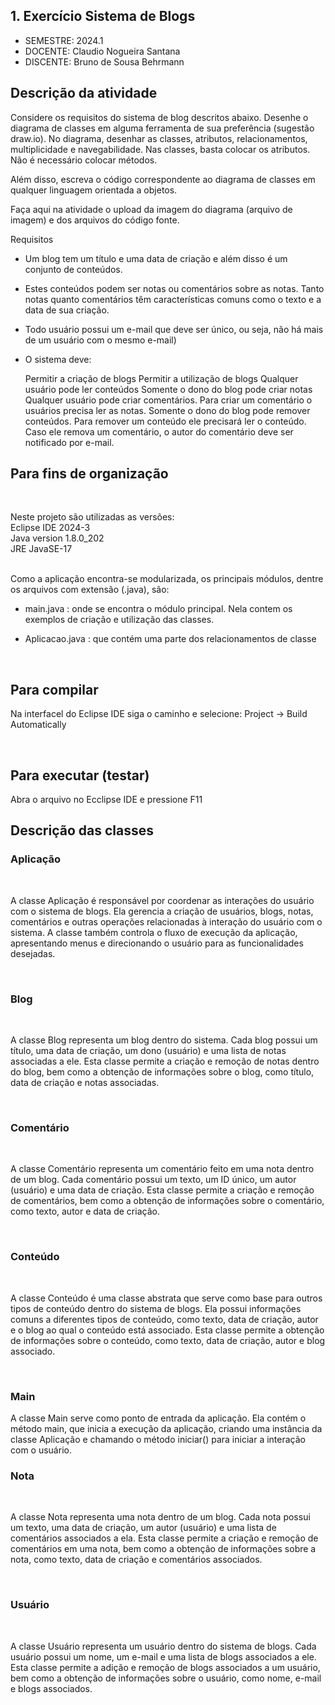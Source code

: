## 1. Exercício Sistema de Blogs
* SEMESTRE:   2024.1
* DOCENTE:    Claudio Nogueira Santana
* DISCENTE: Bruno de Sousa Behrmann

## Descrição da atividade

Considere os requisitos do sistema de blog descritos abaixo. Desenhe o diagrama de classes em alguma ferramenta de sua preferência (sugestão draw.io). No diagrama, desenhar as classes, atributos, relacionamentos, multiplicidade e navegabilidade. Nas classes, basta colocar os atributos. Não é necessário colocar métodos.

Além disso, escreva o código correspondente ao diagrama de classes em qualquer linguagem orientada a objetos.

Faça aqui na atividade o upload da imagem do diagrama (arquivo de imagem) e dos arquivos do código fonte. 

Requisitos
* Um blog tem um título e uma data de criação e além disso é um conjunto de conteúdos.

* Estes conteúdos podem ser notas ou comentários sobre as notas. Tanto notas quanto comentários têm características comuns como o texto e a data de sua criação.

* Todo usuário possui um e-mail que deve ser único, ou seja, não há mais de um usuário com o mesmo e-mail)

* O sistema deve:

    Permitir a criação de blogs
    Permitir a utilização de blogs
        Qualquer usuário pode ler conteúdos
        Somente o dono do blog pode criar notas
        Qualquer usuário pode criar comentários. Para criar um comentário o usuários precisa ler as notas.
        Somente o dono do blog pode remover conteúdos. Para remover um conteúdo ele precisará ler o conteúdo. Caso ele remova um comentário, o autor do comentário deve ser notificado por e-mail.

## Para fins de organização
<br>

Neste projeto são utilizadas as versões:<br>
Eclipse IDE 2024-3<br>
Java version 1.8.0_202<br>
JRE JavaSE-17<br><br>

Como a aplicação encontra-se modularizada, os principais módulos,
dentre os arquivos com extensão (.java), são: <br>
* main.java : onde se encontra o módulo principal. Nela contem os
exemplos de criação e utilização das classes.

* Aplicacao.java : que contém uma parte dos relacionamentos de classe
<br>

## Para compilar

Na interfacel do Eclipse IDE siga o caminho e selecione: Project -> Build Automatically

<br>

## Para executar (testar)
Abra o arquivo no Ecclipse IDE e pressione F11

## Descrição das classes

### Aplicação
<br>

A classe Aplicação é responsável por coordenar as interações do usuário com o sistema de blogs. 
Ela gerencia a criação de usuários, blogs, notas, comentários e outras operações relacionadas à 
interação do usuário com o sistema. A classe também controla o fluxo de execução da aplicação, 
apresentando menus e direcionando o usuário para as funcionalidades desejadas.

<br>

### Blog
<br>

A classe Blog representa um blog dentro do sistema. Cada blog possui um título, uma data de criação, 
um dono (usuário) e uma lista de notas associadas a ele. Esta classe permite a criação e remoção de 
notas dentro do blog, bem como a obtenção de informações sobre o blog, como título, data de criação 
e notas associadas.

<br>

### Comentário
<br>

A classe Comentário representa um comentário feito em uma nota dentro de um blog. Cada comentário 
possui um texto, um ID único, um autor (usuário) e uma data de criação. Esta classe permite a criação
e remoção de comentários, bem como a obtenção de informações sobre o comentário, como texto, autor e 
data de criação.

<br>

### Conteúdo
<br>

A classe Conteúdo é uma classe abstrata que serve como base para outros tipos de conteúdo dentro do 
sistema de blogs. Ela possui informações comuns a diferentes tipos de conteúdo, como texto, data de criação,
autor e o blog ao qual o conteúdo está associado. Esta classe permite a obtenção de informações sobre o 
conteúdo, como texto, data de criação, autor e blog associado.

<br>

### Main
A classe Main serve como ponto de entrada da aplicação. Ela contém o método main, que inicia a execução 
da aplicação, criando uma instância da classe Aplicação e chamando o método iniciar() para iniciar a 
interação com o usuário.

### Nota
<br>

A classe Nota representa uma nota dentro de um blog. Cada nota possui um texto, uma data de criação, um
autor (usuário) e uma lista de comentários associados a ela. Esta classe permite a criação e remoção de 
comentários em uma nota, bem como a obtenção de informações sobre a nota, como texto, data de criação 
e comentários associados.

<br>

### Usuário
<br>

A classe Usuário representa um usuário dentro do sistema de blogs. Cada usuário possui um nome, um e-mail
e uma lista de blogs associados a ele. Esta classe permite a adição e remoção de blogs associados a um 
usuário, bem como a obtenção de informações sobre o usuário, como nome, e-mail e blogs associados.

<br>

